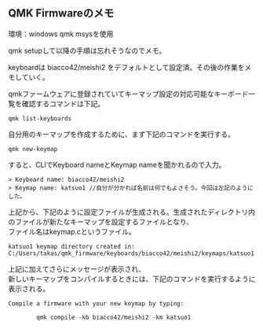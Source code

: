 ## QMK Firmwareのメモ

環境：windows qmk msysを使用

qmk setupして以降の手順は忘れそうなのでメモ。

keyboardは biacco42/meishi2 をデフォルトとして設定済。その後の作業をメモしていく。

qmkファームウェアに登録されていてキーマップ設定の対応可能なキーボード一覧を確認するコマンドは下記。

```
qmk list-keyboards
```

自分用のキーマップを作成するために、まず下記のコマンドを実行する。

```
qmk new-keymap
```

すると、CLIでKeyboard nameとKeymap nameを聞かれるので入力。  

```
> Keyboard name: biacco42/meishi2
> Keymap name: katsuo1 //自分が分かれば名前は何でもよさそう。今回は左記のようにした。
```

上記から、下記のように設定ファイルが生成される。生成されたディレクトリ内のファイルが新たなキーマップを設定するファイルとなり、  
ファイル名はkeymap.cというファイル。

```
katsuo1 keymap directory created in:
C:/Users/takas/qmk_firmware/keyboards/biacco42/meishi2/keymaps/katsuo1
```

上記に加えてさらにメッセージが表示され、  
新しいキーマップをコンパイルするときには、下記のコマンドを実行するように表示される。

```
Compile a firmware with your new keymap by typing:

        qmk compile -kb biacco42/meishi2 -km katsuo1
```

